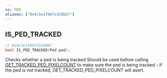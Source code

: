 ```yaml
---
ns: PED
aliases: ["0x4c5e1f087cd10bb7"]
---
```

## IS_PED_TRACKED

```c
// 0x4C5E1F087CD10BB7
bool IS_PED_TRACKED(Ped ped);
```

Checks whether a ped is being tracked Should be used before calling [GET_TRACKED_PED_PIXELCOUNT](#_0x511F1A683387C7E2) to make sure the ped is being tracked - if the ped is not tracked, GET_TRACKED_PED_PIXELCOUNT will asert.

